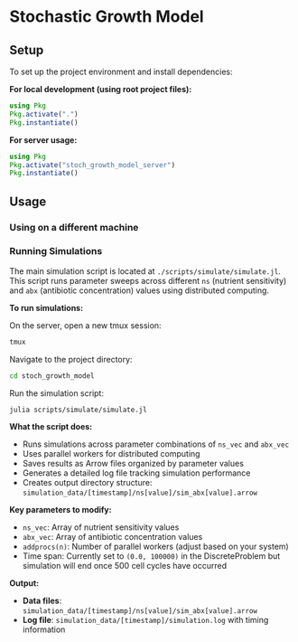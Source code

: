 # Stochastic Growth Model

## Setup

To set up the project environment and install dependencies:

**For local development (using root project files):**
```julia
using Pkg
Pkg.activate(".")
Pkg.instantiate()
```

**For server usage:**
```julia
using Pkg
Pkg.activate("stoch_growth_model_server")
Pkg.instantiate()
```

## Usage

### Using on a different machine

### Running Simulations

The main simulation script is located at `./scripts/simulate/simulate.jl`. This script runs parameter sweeps across different `ns` (nutrient sensitivity) and `abx` (antibiotic concentration) values using distributed computing.

**To run simulations:**

On the server, open a new tmux session:

```bash
tmux
```

Navigate to the project directory:

```bash
cd stoch_growth_model
```

Run the simulation script:
```bash
julia scripts/simulate/simulate.jl
```

**What the script does:**
- Runs simulations across parameter combinations of `ns_vec` and `abx_vec`
- Uses parallel workers for distributed computing
- Saves results as Arrow files organized by parameter values
- Generates a detailed log file tracking simulation performance
- Creates output directory structure: `simulation_data/[timestamp]/ns[value]/sim_abx[value].arrow`

**Key parameters to modify:**
- `ns_vec`: Array of nutrient sensitivity values
- `abx_vec`: Array of antibiotic concentration values  
- `addprocs(n)`: Number of parallel workers (adjust based on your system)
- Time span: Currently set to `(0.0, 100000)` in the DiscreteProblem but simulation will end once 500 cell cycles have occurred

**Output:**
- **Data files**: `simulation_data/[timestamp]/ns[value]/sim_abx[value].arrow`
- **Log file**: `simulation_data/[timestamp]/simulation.log` with timing information